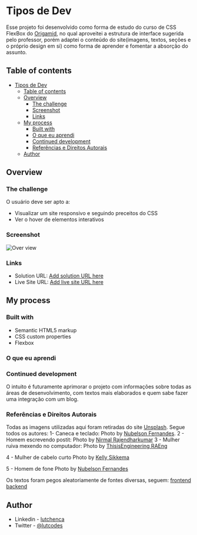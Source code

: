 # Tipos de Dev

Esse projeto foi desenvolvido como forma de estudo do curso de CSS FlexBox do [Origamid](https://www.origamid.com/), no qual aproveitei a estrutura de interface sugerida pelo professor, porém adaptei o conteúdo do site(imagens, textos, seções e o próprio design em si) como forma de aprender e fomentar a absorção do assunto.

## Table of contents

- [Tipos de Dev](#tipos-de-dev)
  - [Table of contents](#table-of-contents)
  - [Overview](#overview)
    - [The challenge](#the-challenge)
    - [Screenshot](#screenshot)
    - [Links](#links)
  - [My process](#my-process)
    - [Built with](#built-with)
    - [O que eu aprendi](#o-que-eu-aprendi)
    - [Continued development](#continued-development)
    - [Referências e Direitos Autorais](#referências-e-direitos-autorais)
  - [Author](#author)

## Overview

### The challenge

O usuário deve ser apto a:

- Visualizar um site responsivo e seguindo preceitos do CSS
- Ver o hover de elementos interativos

### Screenshot

![Over view](https://i.imgur.com/jMdBO41.png)


### Links

- Solution URL: [Add solution URL here](https://your-solution-url.com)
- Live Site URL: [Add live site URL here](https://your-live-site-url.com)

## My process

### Built with

- Semantic HTML5 markup
- CSS custom properties
- Flexbox

### O que eu aprendi

### Continued development

O intuito é futuramente aprimorar o projeto com informações sobre todas as áreas de desenvolvimento, com textos mais elaborados e quem sabe fazer uma integração com um blog. 


### Referências e Direitos Autorais

Todas as imagens utilizadas aqui foram retiradas do site [Unsplash](https://unsplash.com/). Segue todos os autores:
1- Caneca e teclado: Photo by [Nubelson Fernandes](https://unsplash.com/s/photos/developer?utm_source=unsplash&utm_medium=referral&utm_content=creditCopyText").
2 - Homem escrevendo postit: Photo by [Nirmal Rajendharkumar](https://unsplash.com/s/photos/designer?utm_source=unsplash&utm_medium=referral&utm_content=creditCopyText")
3 - Mulher ruiva mexendo no computador: Photo by [ThisisEngineering RAEng](https://unsplash.com/?utm_source=unsplash&utm_medium=referral&utm_content=creditCopyText)

4 - Mulher de cabelo curto Photo by [Kelly Sikkema](https://unsplash.com/?utm_source=unsplash&utm_medium=referral&utm_content=creditCopyText)

5 - Homem de fone Photo by [Nubelson Fernandes](https://unsplash.com/?utm_source=unsplash&utm_medium=referral&utm_content=creditCopyText)


Os textos foram pegos aleatoriamente de fontes diversas, seguem:
[frontend](https://mentorama.com.br/blog/desenvolvedor-front-end-o-que-e-o-que-faz-como-se-tornar-um/)
[backend](https://programadoresbrasil.com.br/2021/05/desenvolvedor-backend-o-que-faz/?amp)

## Author

- Linkedin - [lutchenca](https://www.linkedin.com/in/lutchenca/)
- Twitter - [@lutcodes](https://www.twitter.com/lutcodes)

